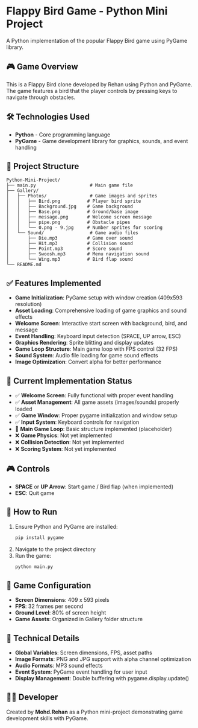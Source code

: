 # Flappy Bird Game - Python Mini Project

A Python implementation of the popular Flappy Bird game using PyGame library.

## 🎮 Game Overview
This is a Flappy Bird clone developed by Rehan using Python and PyGame. The game features a bird that the player controls by pressing keys to navigate through obstacles.

## 🛠️ Technologies Used
- **Python** - Core programming language
- **PyGame** - Game development library for graphics, sounds, and event handling

## 📁 Project Structure
```
Python-Mini-Project/
├── main.py                    # Main game file
├── Gallery/
│   ├── Photos/                # Game images and sprites
│   │   ├── Bird.png          # Player bird sprite
│   │   ├── Background.jpg    # Game background
│   │   ├── Base.png          # Ground/base image
│   │   ├── message.png       # Welcome screen message
│   │   ├── pipe.png          # Obstacle pipes
│   │   └── 0.png - 9.jpg     # Number sprites for scoring
│   └── Sound/                 # Game audio files
│       ├── Die.mp3           # Game over sound
│       ├── Hit.mp3           # Collision sound
│       ├── Point.mp3         # Score sound
│       ├── Swoosh.mp3        # Menu navigation sound
│       └── Wing.mp3          # Bird flap sound
└── README.md
```

## ✅ Features Implemented
- **Game Initialization**: PyGame setup with window creation (409x593 resolution)
- **Asset Loading**: Comprehensive loading of game graphics and sound effects
- **Welcome Screen**: Interactive start screen with background, bird, and message
- **Event Handling**: Keyboard input detection (SPACE, UP arrow, ESC)
- **Graphics Rendering**: Sprite blitting and display updates
- **Game Loop Structure**: Main game loop with FPS control (32 FPS)
- **Sound System**: Audio file loading for game sound effects
- **Image Optimization**: Convert alpha for better performance

## 🎯 Current Implementation Status
- ✅ **Welcome Screen**: Fully functional with proper event handling
- ✅ **Asset Management**: All game assets (images/sounds) properly loaded
- ✅ **Game Window**: Proper pygame initialization and window setup
- ✅ **Input System**: Keyboard controls for navigation
- 🔄 **Main Game Loop**: Basic structure implemented (placeholder)
- ❌ **Game Physics**: Not yet implemented
- ❌ **Collision Detection**: Not yet implemented
- ❌ **Scoring System**: Not yet implemented

## 🎮 Controls
- **SPACE** or **UP Arrow**: Start game / Bird flap (when implemented)
- **ESC**: Quit game

## 🚀 How to Run
1. Ensure Python and PyGame are installed:
   ```bash
   pip install pygame
   ```
2. Navigate to the project directory
3. Run the game:
   ```bash
   python main.py
   ```

## 📝 Game Configuration
- **Screen Dimensions**: 409 x 593 pixels
- **FPS**: 32 frames per second
- **Ground Level**: 80% of screen height
- **Game Assets**: Organized in Gallery folder structure

## 🔧 Technical Details
- **Global Variables**: Screen dimensions, FPS, asset paths
- **Image Formats**: PNG and JPG support with alpha channel optimization
- **Audio Formats**: MP3 sound effects
- **Event System**: PyGame event handling for user input
- **Display Management**: Double buffering with pygame.display.update()

## 👨‍💻 Developer
Created by **Mohd.Rehan** as a Python mini-project demonstrating game development skills with PyGame.
